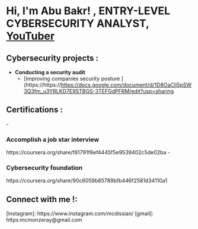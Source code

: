 <h1>Hi, I'm Abu Bakr! <aProgrammer</a>, <a =>ENTRY-LEVEL CYBERSECURITY ANALYST</a>, <a href=>YouTuber</a></h1>

<h2>Cybersecurity projects :</h2>

- <b>Conducting a security audit </b>
  - [Improving companies security posture ](https://https://https://docs.google.com/document/d/1D8OaCIj5pSW3Q3fm_u3YRLKD7E9STBGS-3TEFGdPFRM/edit?usp=sharing</b>
    
<h2>Certifications  :</h2>
-<h3>Accomplish a job star interview</h3>https://coursera.org/share/f81791f6ef4445f5e9539402c5de02ba
 -<h3>Cybersecurity foundation</h3> https://coursera.org/share/90c6059b85789bfb446f2581d34110a1


<h2> Connect with me !:</h2>
[instagram]: https://www.instagram.com/mcdissian/
[gmail]: https:mcmonzeray@gmail.com

